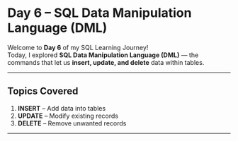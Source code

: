 #  Day 6 – SQL Data Manipulation Language (DML)

Welcome to **Day 6** of my SQL Learning Journey!  
Today, I explored **SQL Data Manipulation Language (DML)** — the commands that let us **insert, update, and delete** data within tables.

---

##  Topics Covered 
1. **INSERT** – Add data into tables  
2. **UPDATE** – Modify existing records  
3. **DELETE** – Remove unwanted records  

---
